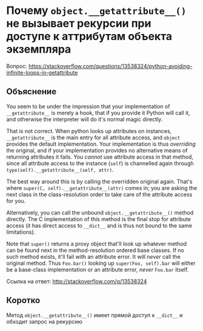 # Почему `object.__getattribute__()` не вызывает рекурсии при доступе к аттрибутам объекта экземпляра

Вопрос: https://stackoverflow.com/questions/13538324/python-avoiding-infinite-loops-in-getattribute

## Объяснение

You seem to be under the impression that your implementation of `__getattribute__` is merely a hook, that if you provide it Python will call it, and otherwise the interpreter will do it's normal magic directly.

That is not correct. When python looks up attributes on instances, `__getattribute__` is the main entry for all attribute access, and `object` provides the default implementation. Your implementation is thus *overriding* the original, and if your implementation provides no alternative means of returning attributes it fails. You *cannot* use attribute access in that method, since all attribute access to the instance (`self`) is channelled again through `type(self).__getattribute__(self, attr)`.

The best way around this is by calling the overridden original again. That's where `super(C, self).__getattribute__(attr)` comes in; you are asking the next class in the class-resolution order to take care of the attribute access for you.

Alternatively, you can call the unbound `object.__getattribute__()` method directly. The C implementation of this method is the final stop for attribute access (it has direct access to `__dict__` and is thus not bound to the same limitations).

Note that `super()` returns a proxy object that'll look up whatever method can be found next in the method-resolution ordered base classes. If no such method exists, it'll fail with an attribute error. It will *never* call the original method. Thus `Foo.bar()` looking up `super(Foo, self).bar` will either be a base-class implementation or an attribute error, *never* `Foo.bar` itself.

Ссылка на ответ: http://stackoverflow.com/q/13538324


## Коротко

Метод `object.__getattribute__()` имеет прямой доступ к `__dict__` и обходит запрос на рекурсию